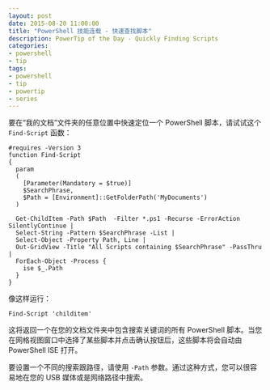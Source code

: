 ```yaml
---
layout: post
date: 2015-08-20 11:00:00
title: "PowerShell 技能连载 - 快速查找脚本"
description: PowerTip of the Day - Quickly Finding Scripts
categories:
- powershell
- tip
tags:
- powershell
- tip
- powertip
- series
---
```

要在“我的文档”文件夹的任意位置中快速定位一个 PowerShell 脚本，请试试这个 `Find-Script` 函数：

    #requires -Version 3
    function Find-Script
    {
      param
      (
        [Parameter(Mandatory = $true)]
        $SearchPhrase,
        $Path = [Environment]::GetFolderPath('MyDocuments')
      )

      Get-ChildItem -Path $Path  -Filter *.ps1 -Recurse -ErrorAction SilentlyContinue |
      Select-String -Pattern $SearchPhrase -List |
      Select-Object -Property Path, Line |
      Out-GridView -Title "All Scripts containing $SearchPhrase" -PassThru |
      ForEach-Object -Process {
        ise $_.Path
      }
    }

像这样运行：

    Find-Script 'childitem'

这将返回一个在您的文档文件夹中包含搜索关键词的所有 PowerShell 脚本。当您在网格视图窗口中选择了某些脚本并点击确认按钮后，这些脚本将会自动由 PowerShell ISE 打开。

要设置一个不同的搜索跟路径，请使用 `-Path` 参数。通过这种方式，您可以很容易地在您的 USB 媒体或是网络路径中搜索。

<!--本文国际来源：[Quickly Finding Scripts](http://community.idera.com/powershell/powertips/b/tips/posts/quickly-finding-scripts)-->

